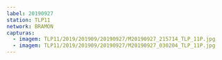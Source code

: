 ```yaml
---
label: 20190927
station: TLP11
network: BRAMON
capturas:
  - imagem: TLP11/2019/201909/20190927/M20190927_215714_TLP_11P.jpg
  - imagem: TLP11/2019/201909/20190927/M20190927_030204_TLP_11P.jpg
---
```

